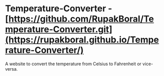 # Temperature-Converter - [https://github.com/RupakBoral/Temperature-Converter.git](https://rupakboral.github.io/Temperature-Converter/)
A website to convert the temperature from Celsius to Fahrenheit or vice-versa.
